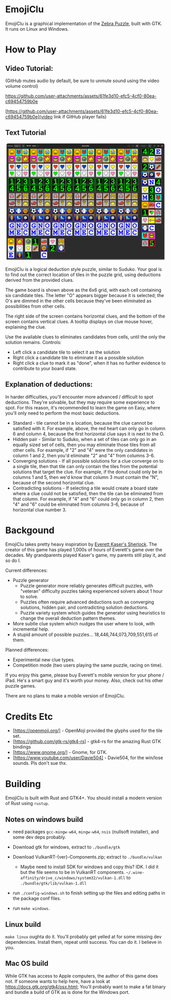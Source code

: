 # EmojiClu

EmojiClu is a graphical implementation of the [Zebra Puzzle](https://en.wikipedia.org/wiki/Zebra_Puzzle), built with GTK. It runs on Linux and Windows.

# How to Play

## Video Tutorial:

(GitHub mutes audio by default, be sure to unmute sound using the video volume control)

https://github.com/user-attachments/assets/61fe3d10-efc5-4cf0-80ea-c69454759b0e

[https://github.com/user-attachments/assets/61fe3d10-efc5-4cf0-80ea-c69454759b0e](video link if GitHub player fails)

## Text Tutorial

![EmojiClu Hard Puzzle](docs/6x6-screeen.png)

EmojiClu is a logical deduction style puzzle, similar to Suduko. Your goal is to find out the correct location of tiles in the puzzle grid, using deductions derived from the provided clues.

The game board is shown above as the 6x6 grid, with each cell containing six candidate tiles. The letter "O" appears bigger because it is selected; the O's are dimmed in the other cells because they've been eliminated as possibilities from other cells.

The right side of the screen contains horizontal clues, and the bottom of the screen contains vertical clues. A tooltip displays on clue mouse hover, explaining the clue.

Use the available clues to eliminates candidates from cells, until the only the solution remains. Controls:

- Left click a candidate tile to select it as the solution
- Right click a candidate tile to eliminate it as a possible solution
- Right click a clue to mark it as "done", when it has no further evidence to contribute to your board state.

## Explanation of deductions:

In harder difficulties, you'll encounter more advanced / difficult to spot deductions. They're solvable, but they may require some experience to spot. For this reason, it's recommended to learn the game on Easy, where you'll only need to perform the most basic deductions.

- Standard - tile cannot be in a location, because the clue cannot be satisfied with it. For example, above, the red heart can only go in column 6 and column 4, because the first horizontal clue says it is next to the O.
- Hidden pair - Similar to Suduko, when a set of tiles can only go in an equally sized set of cells, then you may eliminate those tiles from all other cells. For example, if "2" and "4" were the only candidates in column 1 and 2, then you'd eliminate "2" and "4" from columns 3-6.
- Converging solutions - If all possible solutions for a clue converge on to a single tile, then that tile can only contain the tiles from the potential solutions that target the clue. For example, if the donut could only be in columns 1 and 5, then we'd know that column 3 must contain the "N", because of the second horizontal clue.
- Contradicting solutions - If selecting a tile would create a board state where a clue could not be satisfied, then the tile can be eliminated from that column. For example, if "4" and "6" could only go in column 2, then "4" and "6" could be eliminated from columns 3-6, because of horizontal clue number 3.

# Backgound

EmojiClu takes pretty heavy inspiration by [Everett Kaser's Sherlock](https://www.kaser.com/home.html). The creator of this game has played 1,000s of hours of Everett's game over the decades. My grandparents played Kaser's game, my parents still play it, and so do I.

Current differences:

- Puzzle generator
  - Puzzle generator more reliably generates difficult puzzles, with "veteran" difficulty puzzles taking experienced solvers about 1 hour to solve.
  - Puzzles often require advanced deductions such as converging solutions, hidden pair, and contradicting solution deductions.
  - Puzzle variety system which guides the generator using heuristics to change the overall deduction pattern themes.
- More subtle clue system which nudges the user where to look, with incremental help.
- A stupid amount of possible puzzles... 18,446,744,073,709,551,615 of them.


Planned differences:

- Experimental new clue types.
- Competition mode (two users playing the same puzzle, racing on time).

If you enjoy this game, please buy Everett's mobile version for your phone / iPad. He's a smart guy and it's worth your money. Also, check out his other puzzle games.

There are no plans to make a mobile version of EmojiClu.

# Credits Etc

- [https://openmoji.org/] - OpenMoji provided the glyphs used for the tile set.
- [https://github.com/gtk-rs/gtk4-rs] - gtk4-rs for the amazing Rust GTK bindings
- [https://www.gnome.org/] - Gnome, for GTK.
- [https://www.youtube.com/user/Davie504] - Davie504, for the win/lose sounds. Pls don't sue thx.

# Building

EmojiClu is built with Rust and GTK4+. You should install a modern version of Rust using `rustup`.

## Notes on windows build

- need packages `gcc-mingw-w64`, `mingw-w64`, `nsis` (nullsoft installer), and some dev deps probably.
- Download gtk for windows, extract to `./bundle/gtk`
- Download VulkanRT-{ver}-Components.zip; extract to `./bundle/vulkan`
  - Maybe need to install SDK for windows and copy this? IDK. I did it but the file seems to be in VulkanRT components. `~/.wine-affinity/drive_c/windows/system32/vulkan-1.dll` to `./bundle/gtk/lib/vulkan-1.dll`
- run `./config-windows.sh` to finish setting up the files and editing paths in the package conf files.

- run `make windows`.

## Linux build

`make linux` oughta do it. You'll probably get yelled at for some missing dev dependencies. Install them, repeat until success. You can do it. I believe in you.

## Mac OS build

While GTK has access to Apple computers, the author of this game does not. If someone wants to help here, have a look at https://docs.gtk.org/gtk4/osx.html; You'll probably want to make a fat binary and bundle a build of GTK as is done for the Windows port.
